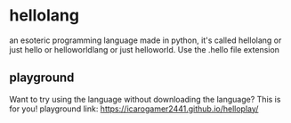 # hellolang
an esoteric programming language made in python, it's called hellolang or just hello or helloworldlang or just helloworld. Use the .hello file extension

## playground
Want to try using the language without downloading the language? This is for you! playground link: https://icarogamer2441.github.io/helloplay/
